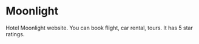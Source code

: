 # Moonlight
Hotel Moonlight website. You can book flight, car rental, tours. It has 5 star ratings.
